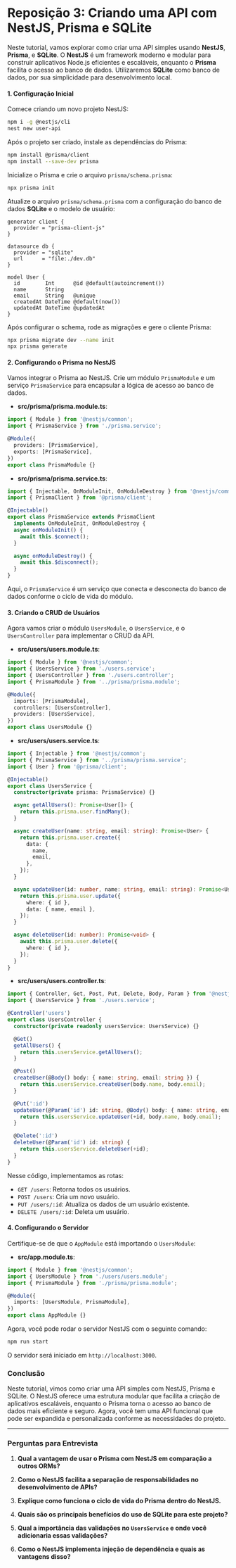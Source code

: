 # Reposição 3: Criando uma API com NestJS, Prisma e SQLite

Neste tutorial, vamos explorar como criar uma API simples usando **NestJS**, **Prisma**, e **SQLite**. O **NestJS** é um framework moderno e modular para construir aplicativos Node.js eficientes e escaláveis, enquanto o **Prisma** facilita o acesso ao banco de dados. Utilizaremos **SQLite** como banco de dados, por sua simplicidade para desenvolvimento local.

#### 1. Configuração Inicial

Comece criando um novo projeto NestJS:

```bash
npm i -g @nestjs/cli
nest new user-api
```

Após o projeto ser criado, instale as dependências do Prisma:

```bash
npm install @prisma/client
npm install --save-dev prisma
```

Inicialize o Prisma e crie o arquivo `prisma/schema.prisma`:

```bash
npx prisma init
```

Atualize o arquivo `prisma/schema.prisma` com a configuração do banco de dados **SQLite** e o modelo de usuário:

```prisma
generator client {
  provider = "prisma-client-js"
}

datasource db {
  provider = "sqlite"
  url      = "file:./dev.db"
}

model User {
  id        Int      @id @default(autoincrement())
  name      String
  email     String   @unique
  createdAt DateTime @default(now())
  updatedAt DateTime @updatedAt
}
```

Após configurar o schema, rode as migrações e gere o cliente Prisma:

```bash
npx prisma migrate dev --name init
npx prisma generate
```

#### 2. Configurando o Prisma no NestJS

Vamos integrar o Prisma ao NestJS. Crie um módulo `PrismaModule` e um serviço `PrismaService` para encapsular a lógica de acesso ao banco de dados.

- **src/prisma/prisma.module.ts**:

```ts
import { Module } from '@nestjs/common';
import { PrismaService } from './prisma.service';

@Module({
  providers: [PrismaService],
  exports: [PrismaService],
})
export class PrismaModule {}
```

- **src/prisma/prisma.service.ts**:

```ts
import { Injectable, OnModuleInit, OnModuleDestroy } from '@nestjs/common';
import { PrismaClient } from '@prisma/client';

@Injectable()
export class PrismaService extends PrismaClient
  implements OnModuleInit, OnModuleDestroy {
  async onModuleInit() {
    await this.$connect();
  }

  async onModuleDestroy() {
    await this.$disconnect();
  }
}
```

Aqui, o `PrismaService` é um serviço que conecta e desconecta do banco de dados conforme o ciclo de vida do módulo.

#### 3. Criando o CRUD de Usuários

Agora vamos criar o módulo `UsersModule`, o `UsersService`, e o `UsersController` para implementar o CRUD da API.

- **src/users/users.module.ts**:

```ts
import { Module } from '@nestjs/common';
import { UsersService } from './users.service';
import { UsersController } from './users.controller';
import { PrismaModule } from '../prisma/prisma.module';

@Module({
  imports: [PrismaModule],
  controllers: [UsersController],
  providers: [UsersService],
})
export class UsersModule {}
```

- **src/users/users.service.ts**:

```ts
import { Injectable } from '@nestjs/common';
import { PrismaService } from '../prisma/prisma.service';
import { User } from '@prisma/client';

@Injectable()
export class UsersService {
  constructor(private prisma: PrismaService) {}

  async getAllUsers(): Promise<User[]> {
    return this.prisma.user.findMany();
  }

  async createUser(name: string, email: string): Promise<User> {
    return this.prisma.user.create({
      data: {
        name,
        email,
      },
    });
  }

  async updateUser(id: number, name: string, email: string): Promise<User> {
    return this.prisma.user.update({
      where: { id },
      data: { name, email },
    });
  }

  async deleteUser(id: number): Promise<void> {
    await this.prisma.user.delete({
      where: { id },
    });
  }
}
```

- **src/users/users.controller.ts**:

```ts
import { Controller, Get, Post, Put, Delete, Body, Param } from '@nestjs/common';
import { UsersService } from './users.service';

@Controller('users')
export class UsersController {
  constructor(private readonly usersService: UsersService) {}

  @Get()
  getAllUsers() {
    return this.usersService.getAllUsers();
  }

  @Post()
  createUser(@Body() body: { name: string, email: string }) {
    return this.usersService.createUser(body.name, body.email);
  }

  @Put(':id')
  updateUser(@Param('id') id: string, @Body() body: { name: string, email: string }) {
    return this.usersService.updateUser(+id, body.name, body.email);
  }

  @Delete(':id')
  deleteUser(@Param('id') id: string) {
    return this.usersService.deleteUser(+id);
  }
}
```

Nesse código, implementamos as rotas:
- `GET /users`: Retorna todos os usuários.
- `POST /users`: Cria um novo usuário.
- `PUT /users/:id`: Atualiza os dados de um usuário existente.
- `DELETE /users/:id`: Deleta um usuário.

#### 4. Configurando o Servidor

Certifique-se de que o `AppModule` está importando o `UsersModule`:

- **src/app.module.ts**:

```ts
import { Module } from '@nestjs/common';
import { UsersModule } from './users/users.module';
import { PrismaModule } from './prisma/prisma.module';

@Module({
  imports: [UsersModule, PrismaModule],
})
export class AppModule {}
```

Agora, você pode rodar o servidor NestJS com o seguinte comando:

```bash
npm run start
```

O servidor será iniciado em `http://localhost:3000`.

### Conclusão

Neste tutorial, vimos como criar uma API simples com NestJS, Prisma e SQLite. O NestJS oferece uma estrutura modular que facilita a criação de aplicativos escaláveis, enquanto o Prisma torna o acesso ao banco de dados mais eficiente e seguro. Agora, você tem uma API funcional que pode ser expandida e personalizada conforme as necessidades do projeto.

---

### Perguntas para Entrevista

1. **Qual a vantagem de usar o Prisma com NestJS em comparação a outros ORMs?**  

2. **Como o NestJS facilita a separação de responsabilidades no desenvolvimento de APIs?**  

3. **Explique como funciona o ciclo de vida do Prisma dentro do NestJS.**  

4. **Quais são os principais benefícios do uso de SQLite para este projeto?**  

5. **Qual a importância das validações no `UsersService` e onde você adicionaria essas validações?**  

6. **Como o NestJS implementa injeção de dependência e quais as vantagens disso?**  



